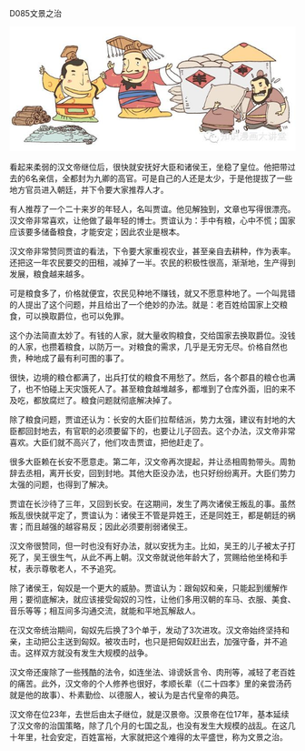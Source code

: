 D085文景之治

![8_640_278](8_640_278.jpg)

看起来柔弱的汉文帝继位后，很快就安抚好大臣和诸侯王，坐稳了皇位。他把带过去的6名亲信，全都封为九卿的高官。可是自己的人还是太少，于是他提拔了一些地方官员进入朝廷，并下令要大家推荐人才。

有人推荐了一个二十来岁的年轻人，名叫贾谊。他见解独到，文章也写得很漂亮。汉文帝非常喜欢，让他做了最年轻的博士。贾谊认为：手中有粮，心中不慌；国家应该要多储备粮食，才能安定；因此农业是根本。

汉文帝非常赞同贾谊的看法，下令要大家重视农业，甚至亲自去耕种，作为表率。还把这一年农民要交的田租，减掉了一半。农民的积极性很高，渐渐地，生产得到发展，粮食越来越多。

可是粮食多了，价格就便宜，农民见种地不赚钱，就又不愿意种地了。一个叫晁错的人提出了这个问题，并且给出了一个绝妙的办法。就是：老百姓给国家上交粮食，可以换取爵位，也可以免罪。

这个办法简直太妙了。有钱的人家，就大量收购粮食，交给国家去换取爵位。没钱的人家，也攒着粮食，以防万一。对粮食的需求，几乎是无穷无尽。价格自然也贵，种地成了最有利可图的事了。

很快，边境的粮仓都满了，出兵打仗的粮食不用愁了。然后，各个郡县的粮仓也满了，也不怕碰上天灾饿死人了。甚至粮食越堆越多，都堆到了仓库外面，旧的来不及吃，都放腐烂了。粮食问题就彻底解决掉了。

除了粮食问题，贾谊还认为：长安的大臣们拉帮结派，势力太强，建议有封地的大臣都回封地去，有官职的必须要留下的，也要让儿子回去。这个办法，汉文帝非常喜欢。大臣们就不高兴了，他们攻击贾谊，把他赶走了。

很多大臣赖在长安不愿意走。第二年，汉文帝再次提起，并让丞相周勃带头。周勃辞去丞相，离开长安，回到封地。其他大臣没办法，也只好纷纷离开。大臣们势力太强的问题，也得到了解决。

贾谊在长沙待了三年，又回到长安。在这期间，发生了两次诸侯王叛乱的事。虽然叛乱很快就平定了，贾谊认为：诸侯王不管是异姓王，还是同姓王，都是朝廷的祸害；而且越强的越容易反；因此必须要削弱诸侯王。

汉文帝很赞同，但一时也没有好办法，就以安抚为主。比如，吴王的儿子被太子打死了，吴王很生气，从此不再上朝。汉文帝就说他年龄大了，赏赐给他坐椅和手杖，表示尊敬老人，不予追究。

除了诸侯王，匈奴是一个更大的威胁。贾谊认为：跟匈奴和亲，只能起到缓解作用；要彻底解决，就应该接受匈奴的习性，让他们多用汉朝的车马、衣服、美食、音乐等等；相互间多沟通交流，就能和平地瓦解敌人。

在汉文帝统治期间，匈奴先后换了3个单于，发动了3次进攻。汉文帝始终坚持和亲，主动把公主送到匈奴。被攻击时，也只是把匈奴赶出去，加强守备，并不追击。这样双方就没有发生大规模的战争。

汉文帝还废除了一些残酷的法令，如连坐法、诽谤妖言令、肉刑等，减轻了老百姓的痛苦。此外，汉文帝的个人修养也很好，孝顺长辈（《二十四孝》里的亲尝汤药就是他的故事）、朴素勤俭、以德服人，被认为是古代皇帝的典范。

汉文帝在位23年，去世后由太子继位，就是汉景帝。汉景帝在位17年，基本延续了汉文帝的治国策略，除了几个月的七国之乱，也没有发生大规模的战乱。在这几十年里，社会安定，百姓富裕，大家就把这个难得的太平盛世，称为文景之治。




